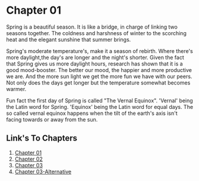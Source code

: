 # Chapter 01

Spring is a beautiful season. It is like a bridge, in charge of linking two seasons together. 
The coldness and harshness of winter to the scorching heat and the elegant sunshine that summer brings. 

Spring's moderate temperature's, make it a season of rebirth.  Where there's more daylight,the  day's are longer 
and the night's shorter. Given the fact that Spring gives us more daylight hours, research has shown 
that it is a good mood-booster. The better our mood, the happier and more productive we are. And the more sun light we get 
the more fun we have with our peers.
Not only does the days get longer 
but the temperature somewhat becomes warmer. 

Fun fact the first day of Spring is called "The Vernal Equinox". 
'Vernal' being the Latin word for Spring.
'Equinox' being the Latin word for equal days.
The so called vernal equinox happens when the tilt of 
the earth's axis isn't facing towards or away from the sun.



## Link's To Chapters
1. [Chapter 01](Chapter01.md)
2. [Chapter 02](Chapter02.md)
3. [Chapter 03](Chapter03.md)
4. [Chapter 03-Alternative](Chapter03_Alt.md)




